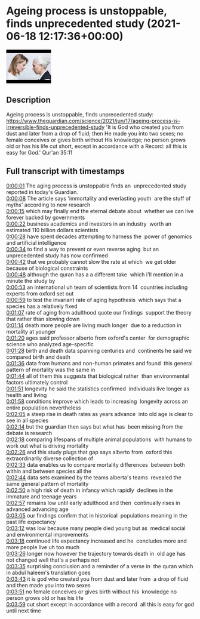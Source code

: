# Ageing process is unstoppable, finds unprecedented study (2021-06-18 12:17:36+00:00)

![alt Ageing process is unstoppable, finds unprecedented study](GhwWGm7qzRc.jpg "Ageing process is unstoppable, finds unprecedented study")

## Description

Ageing process is unstoppable, finds unprecedented study: https://www.theguardian.com/science/2021/jun/17/ageing-process-is-irreversible-finds-unprecedented-study
'It is God who created you from dust and later from a drop of fluid; then He made you into two sexes; no female conceives or gives birth without His knowledge; no person grows old or has his life cut short, except in accordance with a Record: all this is easy for God.' Qur'an 35:11



## Full transcript with timestamps

[0:00:01](https://youtu.be/GhwWGm7qzRc?t=1) The aging process is unstoppable finds an 
unprecedented study reported in today's Guardian.    
[0:00:08](https://youtu.be/GhwWGm7qzRc?t=8) The article says 'immortality and everlasting youth 
are the stuff of myths' according to new research    
[0:00:15](https://youtu.be/GhwWGm7qzRc?t=15) which may finally end the eternal debate about 
whether we can live forever backed by governments    
[0:00:22](https://youtu.be/GhwWGm7qzRc?t=22) business academics and investors in an industry 
worth an estimated 110 billion dollars scientists    
[0:00:28](https://youtu.be/GhwWGm7qzRc?t=28) have spent decades attempting to harness the 
power of genomics and artificial intelligence    
[0:00:34](https://youtu.be/GhwWGm7qzRc?t=34) to find a way to prevent or even reverse aging 
but an unprecedented study has now confirmed    
[0:00:42](https://youtu.be/GhwWGm7qzRc?t=42) that we probably cannot slow the rate at which 
we get older because of biological constraints    
[0:00:48](https://youtu.be/GhwWGm7qzRc?t=48) although the quran has a a different take 
which i'll mention in a minute the study by    
[0:00:53](https://youtu.be/GhwWGm7qzRc?t=53) an international uh team of scientists from 14 
countries including experts from oxford set out    
[0:00:59](https://youtu.be/GhwWGm7qzRc?t=59) to test the invariant rate of aging hypothesis 
which says that a species has a relatively fixed    
[0:01:07](https://youtu.be/GhwWGm7qzRc?t=67) rate of aging from adulthood quote our findings 
support the theory that rather than slowing down    
[0:01:14](https://youtu.be/GhwWGm7qzRc?t=74) death more people are living much longer 
due to a reduction in mortality at younger    
[0:01:20](https://youtu.be/GhwWGm7qzRc?t=80) ages said professor alberto from oxford's center 
for demographic science who analyzed age-specific    
[0:01:28](https://youtu.be/GhwWGm7qzRc?t=88) birth and death data spanning centuries and 
continents he said we compared birth and death    
[0:01:36](https://youtu.be/GhwWGm7qzRc?t=96) data from humans and non-human primates and found 
this general pattern of mortality was the same in    
[0:01:44](https://youtu.be/GhwWGm7qzRc?t=104) all of them this suggests that biological rather 
than environmental factors ultimately control    
[0:01:51](https://youtu.be/GhwWGm7qzRc?t=111) longevity he said the statistics confirmed 
individuals live longer as health and living    
[0:01:58](https://youtu.be/GhwWGm7qzRc?t=118) conditions improve which leads to increasing 
longevity across an entire population nevertheless    
[0:02:05](https://youtu.be/GhwWGm7qzRc?t=125) a steep rise in death rates as years advance 
into old age is clear to see in all species    
[0:02:14](https://youtu.be/GhwWGm7qzRc?t=134) but the guardian then says but what has 
been missing from the debate is research    
[0:02:18](https://youtu.be/GhwWGm7qzRc?t=138) comparing lifespans of multiple animal populations 
with humans to work out what is driving mortality    
[0:02:26](https://youtu.be/GhwWGm7qzRc?t=146) and this study plugs that gap says alberto from 
oxford this extraordinarily diverse collection of    
[0:02:33](https://youtu.be/GhwWGm7qzRc?t=153) data enables us to compare mortality differences 
between both within and between species all the    
[0:02:44](https://youtu.be/GhwWGm7qzRc?t=164) data sets examined by the teams alberta's teams 
revealed the same general pattern of mortality    
[0:02:50](https://youtu.be/GhwWGm7qzRc?t=170) a high risk of death in infancy which rapidly 
declines in the immature and teenage years    
[0:02:57](https://youtu.be/GhwWGm7qzRc?t=177) remains low until early adulthood and then 
continually rises in advanced advancing age    
[0:03:05](https://youtu.be/GhwWGm7qzRc?t=185) our findings confirm that in historical 
populations meaning in the past life expectancy    
[0:03:12](https://youtu.be/GhwWGm7qzRc?t=192) was low because many people died young but as 
medical social and environmental improvements    
[0:03:18](https://youtu.be/GhwWGm7qzRc?t=198) continued life expectancy increased and he 
concludes more and more people live uh too much    
[0:03:26](https://youtu.be/GhwWGm7qzRc?t=206) longer now however the trajectory towards death in 
old age has not changed well that's a perhaps not    
[0:03:35](https://youtu.be/GhwWGm7qzRc?t=215) surprising conclusion and a reminder of a verse in 
the quran which in abdul haleem's translation goes    
[0:03:43](https://youtu.be/GhwWGm7qzRc?t=223) it is god who created you from dust and later from 
a drop of fluid and then made you into two sexes    
[0:03:51](https://youtu.be/GhwWGm7qzRc?t=231) no female conceives or gives birth without his 
knowledge no person grows old or has his life    
[0:03:59](https://youtu.be/GhwWGm7qzRc?t=239) cut short except in accordance with a record 
all this is easy for god until next time  
